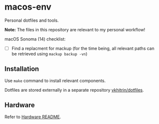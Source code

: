 # macos-env

Personal dotfiles and tools.

**Note:** The files in this repository are relevant to my personal workflow!

macOS Sonoma (14) checklist:

- [ ] Find a replacment for mackup (for the time being, all relevant paths can be retrieved using `mackup backup -vn`)

## Installation

Use `make` command to install relevant components.

Dotfiles are stored externally in a separate repository [vkhitrin/dotfiles](https://github.com/vkhitrin/dotfiles).

## Hardware

Refer to [Hardware README](/Hardware).
